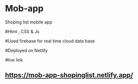 # Mob-app
Shoping list mobile app

#Html , CSS & Js

#Used firebase for real time cloud data base

#Deployed on Netlify

#live link
## https://mob-app-shopinglist.netlify.app/
